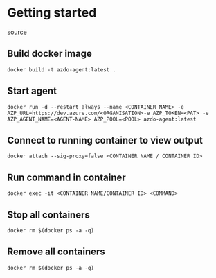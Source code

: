 # Getting started

[source](https://docs.microsoft.com/en-us/azure/devops/pipelines/agents/docker?view=azure-devops#linux)

## Build docker image

```
docker build -t azdo-agent:latest .
```

## Start agent

```
docker run -d --restart always --name <CONTAINER NAME> -e AZP_URL=https://dev.azure.com/<ORGANISATION>-e AZP_TOKEN=<PAT> -e AZP_AGENT_NAME=<AGENT-NAME> AZP_POOL=<POOL> azdo-agent:latest
```

## Connect to running container to view output

```
docker attach --sig-proxy=false <CONTAINER NAME / CONTAINER ID>
```

## Run command in container

```
docker exec -it <CONTAINER NAME/CONTAINER ID> <COMMAND>
```

## Stop all containers

```
docker rm $(docker ps -a -q)
```

## Remove all containers
```
docker rm $(docker ps -a -q)
```
